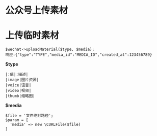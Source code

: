 # 公众号上传素材

# 上传临时素材
~~~
$wechat->uploadMaterial($type, $media);
响应:{"type":"TYPE","media_id":"MEDIA_ID","created_at":123456789}
~~~
**$type**
~~~
|:值|:描述|
|image|图片资源|
|voice|语音|
|video|视频|
|thumb|缩略图|
~~~
**$media**
~~~
$file = '文件绝对路径';
$param = [
  'media' => new \CURLFile($file)
]
~~~